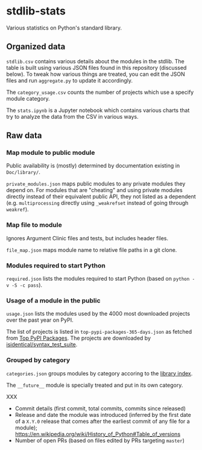 # stdlib-stats

Various statistics on Python's standard library.

## Organized data

`stdlib.csv` contains various details about the modules in the stdlib. The table
is built using various JSON files found in this repository (discussed below).
To tweak how various things are treated, you can edit the JSON files and
run `aggregate.py` to update it accordingly.

The `category_usage.csv` counts the number of projects which use a specify
module category.

The `stats.ipynb` is a Jupyter notebook which contains various charts that try
to analyze the data from the CSV in various ways.

## Raw data

### Map module to public module
Public availability is (mostly) determined by documentation existing in
`Doc/library/`.

`private_modules.json` maps public modules to any private modules they depend
on. For modules that are "cheating" and using private modules directly instead
of their equivalent public API, they not listed as a dependent
(e.g. `multiprocessing` directly using `_weakrefset` instead of going through
`weakref`).

### Map file to module
Ignores Argument Clinic files and tests, but includes header files.

`file_map.json` maps module name to relative file paths in a git clone.

### Modules required to start Python
`required.json` lists the modules required to start Python (based on
`python -v -S -c pass`).

### Usage of a module in the public
`usage.json` lists the modules used by the 4000 most downloaded projects
over the past year on PyPI.

The list of projects is listed in `top-pypi-packages-365-days.json` as fetched
from [Top PyPI Packages](https://hugovk.github.io/top-pypi-packages/). The
projects are downloaded by
[isidentical/syntax_test_suite](https://github.com/isidentical/syntax_test_suite).


### Grouped by category
`categories.json` groups modules by category accoring to the
[library index](https://docs.python.org/3/library/index.html).

The `__future__` module is specially treated and put in its own category.

XXX

- Commit details (first commit, total commits, commits since released)
- Release and date the module was introduced (inferred by the first date of a
  `X.Y.0` release that comes after the earliest commit of any file for a module);
  https://en.wikipedia.org/wiki/History_of_Python#Table_of_versions
- Number of open PRs (based on files edited by PRs targeting `master`)
